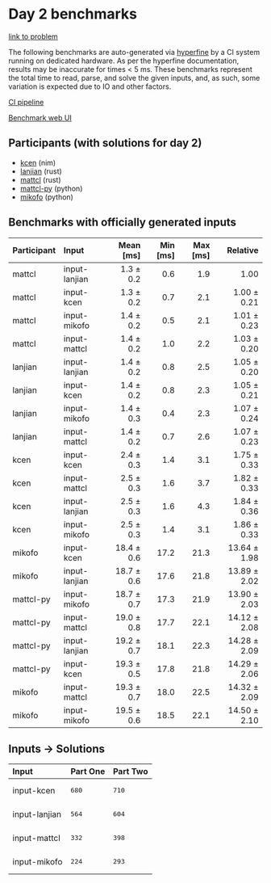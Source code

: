 # Day 2 benchmarks

[link to problem](https://adventofcode.com/2024/day/2)

The following benchmarks are auto-generated via
[hyperfine](https://github.com/sharkdp/hyperfine) by a CI system running on
dedicated hardware. As per the hyperfine documentation, results may be
inaccurate for times < 5 ms. These benchmarks represent the total time to read,
parse, and solve the given inputs, and, as such, some variation is expected due
to IO and other factors.

[CI pipeline](http://ci.papercode.net:8080/teams/main/pipelines/aoc2024)

[Benchmark web UI](https://aoc.ancalagon.black)


## Participants (with solutions for day 2)

- [kcen](https://github.com/kcen/aoc2024) (nim)
- [lanjian](https://github.com/lanjian/aoc-2024) (rust)
- [mattcl](https://github.com/mattcl/aoc2024) (rust)
- [mattcl-py](https://github.com/mattcl/aoc2024-py) (python)
- [mikofo](https://github.com/mikofo/aoc2024) (python)


## Benchmarks with officially generated inputs

| Participant | Input | Mean [ms] | Min [ms] | Max [ms] | Relative |
|:---|:---|---:|---:|---:|---:|
| mattcl | input-lanjian | 1.3 ± 0.2 | 0.6 | 1.9 | 1.00 |
| mattcl | input-kcen | 1.3 ± 0.2 | 0.7 | 2.1 | 1.00 ± 0.21 |
| mattcl | input-mikofo | 1.4 ± 0.2 | 0.5 | 2.1 | 1.01 ± 0.23 |
| mattcl | input-mattcl | 1.4 ± 0.2 | 1.0 | 2.2 | 1.03 ± 0.20 |
| lanjian | input-lanjian | 1.4 ± 0.2 | 0.8 | 2.5 | 1.05 ± 0.20 |
| lanjian | input-kcen | 1.4 ± 0.2 | 0.8 | 2.3 | 1.05 ± 0.21 |
| lanjian | input-mikofo | 1.4 ± 0.3 | 0.4 | 2.3 | 1.07 ± 0.24 |
| lanjian | input-mattcl | 1.4 ± 0.2 | 0.7 | 2.6 | 1.07 ± 0.23 |
| kcen | input-kcen | 2.4 ± 0.3 | 1.4 | 3.1 | 1.75 ± 0.33 |
| kcen | input-mattcl | 2.5 ± 0.3 | 1.6 | 3.7 | 1.82 ± 0.33 |
| kcen | input-lanjian | 2.5 ± 0.3 | 1.6 | 4.3 | 1.84 ± 0.36 |
| kcen | input-mikofo | 2.5 ± 0.3 | 1.4 | 3.1 | 1.86 ± 0.33 |
| mikofo | input-kcen | 18.4 ± 0.6 | 17.2 | 21.3 | 13.64 ± 1.98 |
| mikofo | input-lanjian | 18.7 ± 0.6 | 17.6 | 21.8 | 13.89 ± 2.02 |
| mattcl-py | input-mikofo | 18.7 ± 0.7 | 17.3 | 21.9 | 13.90 ± 2.03 |
| mattcl-py | input-mattcl | 19.0 ± 0.8 | 17.7 | 22.1 | 14.12 ± 2.08 |
| mattcl-py | input-lanjian | 19.2 ± 0.7 | 18.1 | 22.3 | 14.28 ± 2.09 |
| mattcl-py | input-kcen | 19.3 ± 0.5 | 17.8 | 21.8 | 14.29 ± 2.06 |
| mikofo | input-mattcl | 19.3 ± 0.7 | 18.0 | 22.5 | 14.32 ± 2.09 |
| mikofo | input-mikofo | 19.5 ± 0.6 | 18.5 | 22.1 | 14.50 ± 2.10 |


## Inputs -> Solutions

| Input | Part One | Part Two |
|:---|:---|:---|
|input-kcen|<pre>680</pre>|<pre>710</pre>|
|input-lanjian|<pre>564</pre>|<pre>604</pre>|
|input-mattcl|<pre>332</pre>|<pre>398</pre>|
|input-mikofo|<pre>224</pre>|<pre>293</pre>|